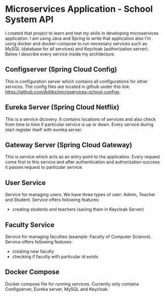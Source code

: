 
# Microservices Application - School System API

I created that project to learn and test my skills in developing microservices application. I am using Java and Spring to write that application also I'm using docker and docker-compose to run necessary services such as MySQL (database for all services) and Keycloak (authorization server). Below I describe every service inside my architecture.






## Configserver (Spring Cloud Config)

This is configuration server which contains all configurations for other services. The config files are located in github under this link: https://github.com/Adiiks/microservices-school-configs.
## Eureka Server (Spring Cloud Netflix)

This is a service dicovery. It contains locations of services and also check from time to time if particular service is up or down. Every service during start register itself with eureka server.
## Gateway Server (Spring Cloud Gateway)

This is service which acts as an entry point to the application. Every request come first to this service and after authentication and authorization success it passes request to particular service.
## User Service

Service for managing users. We have three types of user: Admin, Teacher and Student. Service offers following features:

- creating students and teachers (saving them in Keycloak Server)
## Faculty Service

Service for managing faculties (example: Faculty of Computer Science). Service offers following features:

- creating new faculty
- checking if faculty with particular id exists
## Docker Compose

Docker compose file for running services. Currently only contains Configserver, Eureka server, MySQL and Keycloak.